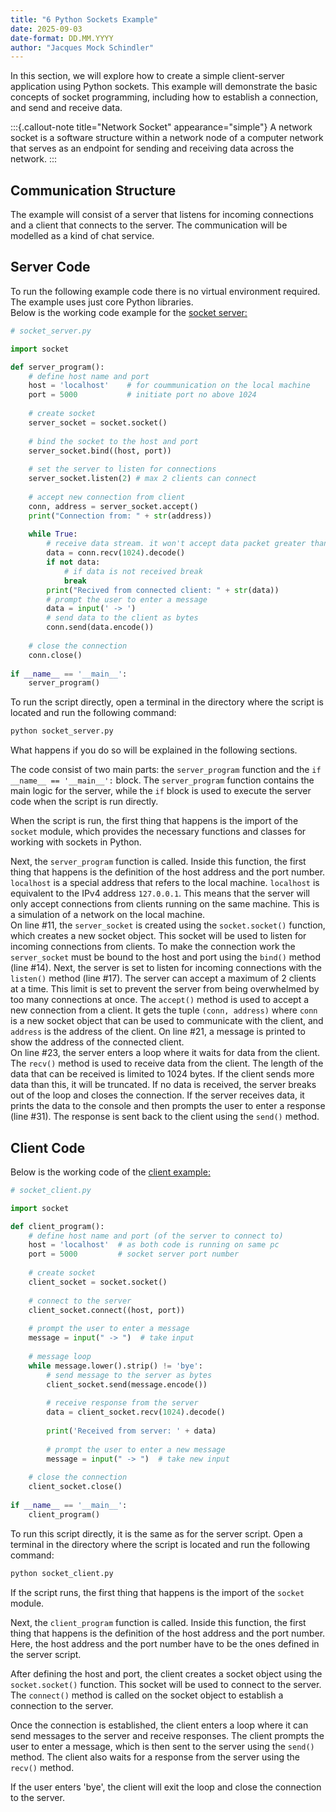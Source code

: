```yaml
---
title: "6 Python Sockets Example"
date: 2025-09-03
date-format: DD.MM.YYYY
author: "Jacques Mock Schindler"
---
```


In this section, we will explore how to create a simple client-server
application using Python sockets. This example will demonstrate the
basic concepts of socket programming, including how to establish a
connection, and send and receive data.

:::{.callout-note title="Network Socket" appearance="simple"}
A network socket is a software structure within a network node of a
computer network that serves as an endpoint for sending and receiving
data across the network.
:::

## Communication Structure

The example will consist of a server that listens for incoming
connections and a client that connects to the server. The communication
will be modelled as a kind of chat service.

## Server Code

To run the following example code there is no virtual environment
required. The example uses just core Python libraries.  
Below is the working code example for the
<a
href="https://github.com/SkriptenMk/I_eW_24-28/blob/main/files/lektionen_hs25/250903/socket_server.py"
download="socket_server.py">socket server:</a>

```python
# socket_server.py

import socket

def server_program():
    # define host name and port
    host = 'localhost'    # for coummunication on the local machine
    port = 5000           # initiate port no above 1024
    
    # create socket
    server_socket = socket.socket()
    
    # bind the socket to the host and port
    server_socket.bind((host, port))
    
    # set the server to listen for connections
    server_socket.listen(2) # max 2 clients can connect
    
    # accept new connection from client
    conn, address = server_socket.accept()
    print("Connection from: " + str(address))
    
    while True:
        # receive data stream. it won't accept data packet greater than 1024 bytes
        data = conn.recv(1024).decode()
        if not data:
            # if data is not received break
            break
        print("Recived from connected client: " + str(data))
        # prompt the user to enter a message
        data = input(' -> ')
        # send data to the client as bytes
        conn.send(data.encode())
        
    # close the connection
    conn.close()
    
if __name__ == '__main__':
    server_program()
```

To run the script directly, open a terminal in the directory where the
script is located and run the following command: 

```bash
python socket_server.py
```

What happens if you do so will be explained in the following sections.

The code consist of two main parts: the `server_program` function and
the `if __name__ == '__main__':` block. The `server_program` function
contains the main logic for the server, while the `if` block is used to
execute the server code when the script is run directly.

When the script is run, the first thing that happens is the import of
the `socket` module, which provides the necessary functions and classes
for working with sockets in Python.

Next, the `server_program` function is called. Inside this function, the
first thing that happens is the definition of the host address and the
port number. `localhost` is a special address that refers to the local
machine. `localhost` is equivalent to the IPv4 address `127.0.0.1`.
This means that the server will only accept connections from
clients running on the same machine. This is a simulation of a network
on the local machine.  
On line #11, the `server_socket` is created using the `socket.socket()`
function, which creates a new socket object. This socket will be used
to listen for incoming connections from clients. To make the connection
work the `server_socket` must be bound to the host and port using the
`bind()` method (line #14). Next, the server is set to listen for
incoming connections with the `listen()` method (line #17). The server
can accept a maximum of 2 clients at a time. This limit is set to
prevent the server from being overwhelmed by too many connections at
once. The `accept()` method is used to accept a new connection from a
client. It gets the tuple `(conn, address)` where `conn` is a new
socket object that can be used to communicate with the client, and
`address` is the address of the client. On line #21, a message is
printed to show the address of the connected client.  
On line #23, the server enters a loop where it waits for data from the
client. The `recv()` method is used to receive data from the client. The
length of the data that can be received is limited to 1024 bytes. If the
client sends more data than this, it will be truncated. If no data is
received, the server breaks out of the loop and closes the connection.
If the server receives data, it prints the data to the console and then
prompts the user to enter a response (line #31). The response is sent
back to the client using the `send()` method.

## Client Code

Below is the working code of the
<a href="https://github.com/SkriptenMk/I_eW_24-28/blob/main/files/lektionen_hs25/250903/socket_client.py">
client example:
</a>

```python
# socket_client.py

import socket

def client_program():
    # define host name and port (of the server to connect to)
    host = 'localhost'  # as both code is running on same pc
    port = 5000         # socket server port number
    
    # create socket
    client_socket = socket.socket()
    
    # connect to the server
    client_socket.connect((host, port))
    
    # prompt the user to enter a message
    message = input(" -> ")  # take input
    
    # message loop
    while message.lower().strip() != 'bye':
        # send message to the server as bytes
        client_socket.send(message.encode())
        
        # receive response from the server
        data = client_socket.recv(1024).decode()
        
        print('Received from server: ' + data)
        
        # prompt the user to enter a new message
        message = input(" -> ")  # take new input
        
    # close the connection
    client_socket.close()
    
if __name__ == '__main__':
    client_program()
```

To run this script directly, it is the same as for the server script.
Open a terminal in the directory where the script is located and run the
following command: 

```bash
python socket_client.py
```

If the script runs, the first thing that happens is the import of the
`socket` module.

Next, the `client_program` function is called. Inside this function, the
first thing that happens is the definition of the host address and the
port number. Here, the host address and the port number have to be the
ones defined in the server script.

After defining the host and port, the client creates a socket object
using the `socket.socket()` function. This socket will be used to
connect to the server. The `connect()` method is called on the socket
object to establish a connection to the server.

Once the connection is established, the client enters a loop where it
can send messages to the server and receive responses. The client
prompts the user to enter a message, which is then sent to the server
using the `send()` method. The client also waits for a response from
the server using the `recv()` method.

If the user enters 'bye', the client will exit the loop and close the
connection to the server.